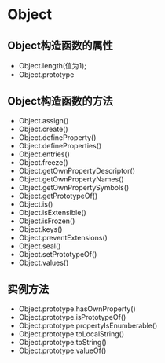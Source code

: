 # Object
## Object构造函数的属性
+ Object.length(值为1);
+ Object.prototype

## Object构造函数的方法
+ Object.assign()
+ Object.create()
+ Object.defineProperty()
+ Object.defineProperties()
+ Object.entries()
+ Object.freeze()
+ Object.getOwnPropertyDescriptor()
+ Object.getOwnPropertyNames()
+ Object.getOwnPropertySymbols()
+ Object.getPrototypeOf()
+ Object.is()
+ Object.isExtensible()
+ Object.isFrozen()
+ Object.keys()
+ Object.preventExtensions()
+ Object.seal()
+ Object.setPrototypeOf()
+ Object.values()

## 实例方法
+ Object.prototype.hasOwnProperty()
+ Object.prototype.isPrototypeOf()
+ Object.prototype.propertyIsEnumberable()
+ Object.prototype.toLocalString()
+ Object.prototype.toString()
+ Object.prototype.valueOf()